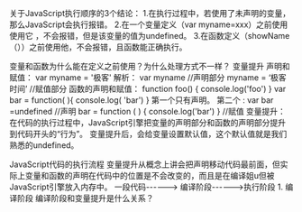 关于JavaScript执行顺序的3个结论：
1.在执行过程中，若使用了未声明的变量，那么JavaScript会执行报错。
2.在一个变量定义（var myname=xxx）之前使用使用它 ，不会报错，但是该变量的值为undefined。
3.在函数定义（showName（））之前使用他，不会报错，且函数能正确执行。

变量和函数为什么能在定义之前使用？为什么处理方式不一样？
变量提升
声明和赋值：
var myname = '极客'
解析：
var myname //声明部分
myname = ‘极客时间’ //赋值部分
函数的声明和赋值：
function foo() { console.log('foo') }
var bar = function( ){ console.log( 'bar') }
第一个只有声明。
第二个 :
var bar =undefined //声明
bar = function ( ) { console.log('bar') } //赋值
变量提升：在代码的执行过程中，JavaScript引擎把变量的声明部分和函数的声明部分提升到代码开头的“行为”。
变量提升后，会给变量设置默认值，这个默认值就是我们熟悉的undefined。

JavaScript代码的执行流程
变量提升从概念上讲会把声明移动代码最前面，但实际上变量和函数的声明在代码中的位置是不会改变的，而且是在编译姐u但被JavaScript引擎放入内存中。
一段代码------> 编译阶段------>执行阶段
	1. 编译阶段
编译阶段和变量提升是什么关系？

